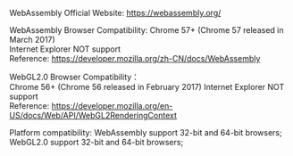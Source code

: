 WebAssembly Official Website: https://webassembly.org/

WebAssembly Browser Compatibility:
    Chrome 57+  (Chrome 57 released in March 2017)  
    Internet Explorer NOT support  
Reference: https://developer.mozilla.org/zh-CN/docs/WebAssembly

WebGL2.0 Browser Compatibility：  
    Chrome 56+  (Chrome 56 released in February 2017)
    Internet Explorer NOT support    
Reference: https://developer.mozilla.org/en-US/docs/Web/API/WebGL2RenderingContext

Platform compatibility:
    WebAssembly support 32-bit and 64-bit browsers;
    WebGL2.0    support 32-bit and 64-bit browsers;






